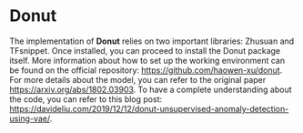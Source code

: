 # Donut

The implementation of **Donut** relies on two important libraries: Zhusuan and TFsnippet. Once installed, you can proceed to install the Donut package itself. More information about how to set up the working environment can be found on the official repository: https://github.com/haowen-xu/donut.
For more details about the model, you can refer to the original paper https://arxiv.org/abs/1802.03903.
To have a complete understanding about the code, you can refer to this blog post: https://davideliu.com/2019/12/12/donut-unsupervised-anomaly-detection-using-vae/.

